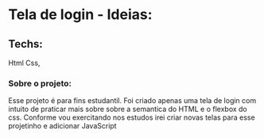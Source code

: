 # Tela de login -  Ideias:

## Techs: 
Html
Css,


### Sobre o projeto:
Esse projeto é para fins estudantil. Foi criado apenas uma tela de login com intuito de praticar mais sobre sobre a semantica do HTML e o flexbox do css.
Conforme vou exercitando nos estudos irei criar novas telas para esse projetinho e adicionar JavaScript

